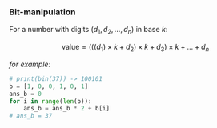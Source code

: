 ### Bit-manipulation
For a number with digits $(d_1, d_2, \dots, d_n)$ in base $k$:

$$
\text{value} = (((d_1) \times k + d_2) \times k + d_3) \times k + \dots + d_n
$$

*for example:*
```python
# print(bin(37)) -> 100101
b = [1, 0, 0, 1, 0, 1]
ans_b = 0
for i in range(len(b)):
    ans_b = ans_b * 2 + b[i]
# ans_b = 37
```
